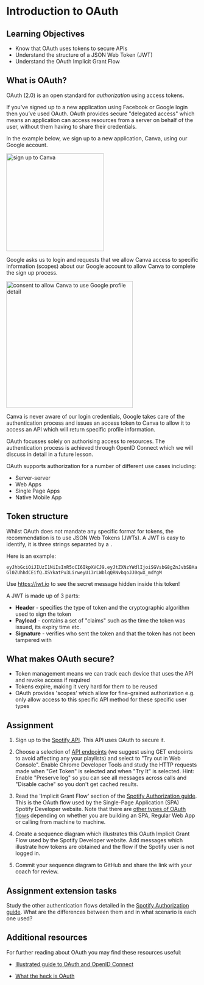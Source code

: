 # Introduction to OAuth

## Learning Objectives
* Know that OAuth uses tokens to secure APIs
* Understand the structure of a JSON Web Token (JWT)
* Understand the OAuth Implicit Grant Flow

## What is OAuth?
OAuth (2.0) is an open standard for <em>authorization</em> using access tokens.

If you've signed up to a new application using Facebook or Google login then you’ve used OAuth. OAuth provides secure "delegated access" which means an application can access resources from a server on behalf of the user, without them having to share their credentials. 

In the example below, we sign up to a new application, Canva, using our Google account. 

<img width="256" alt="sign up to Canva" src="https://user-images.githubusercontent.com/1316724/130577304-1346484b-b581-499e-9586-827498ccd6e5.PNG">

Google asks us to login and requests that we allow Canva access to specific information (scopes) about our Google account to allow Canva to complete the sign up process. 

<img width="332" alt="consent to allow Canva to use Google profile detail" src="https://user-images.githubusercontent.com/1316724/130577369-4488f97b-a1fb-4803-8e33-b2fdc92df0eb.PNG">

Canva is never aware of our login credentials, Google takes care of the authentication process and issues an access token to Canva to allow it to access an API which will return specific profile information.

OAuth focusses solely on authorising access to resources. The authentication process is achieved through OpenID Connect which we will discuss in detail in a future lesson.

OAuth supports authorization for a number of different use cases including:
* Server-server  
* Web Apps
* Single Page Apps
* Native Mobile App

## Token structure 
Whilst OAuth does not mandate any specific format for tokens, the recommendation is to use JSON Web Tokens (JWTs). A JWT is easy to identify, it is three strings separated by a `.`

Here is an example:

`eyJhbGciOiJIUzI1NiIsInR5cCI6IkpXVCJ9.eyJtZXNzYWdlIjoiSGVsbG8gZnJvbSBXaGl0ZUhhdCEifQ.XSYkatPu3LirweyU13rLWblqQRNvbqoJJ0qwX_mdYgM`

Use https://jwt.io to see the secret message hidden inside this token! 

A JWT is made up of 3 parts:

* **Header** - specifies the type of token and the cryptographic algorithm used to sign the token
* **Payload** - contains a set of "claims" such as the time the token was issued, its expiry time etc.
* **Signature** - verifies who sent the token and that the token has not been tampered with

## What makes OAuth secure?
  * Token management means we can track each device that uses the API and revoke access if required
  * Tokens expire, making it very hard for them to be reused
  * OAuth provides 'scopes' which allow for fine-grained authorization e.g. only allow access to this specific API method for these specific user types


## Assignment
1. Sign up to the [Spotify API](https://developer.spotify.com/documentation/web-api/). This API uses OAuth to secure it.

1. Choose a selection of [API endpoints](https://developer.spotify.com/documentation/web-api/reference/) (we suggest using GET endpoints to avoid affecting any your playlists) and select to "Try out in Web Console". Enable Chrome Developer Tools and study the HTTP requests made when "Get Token" is selected and when "Try It" is selected. Hint: Enable "Preserve log" so you can see all messages across calls and "Disable cache" so you don't get cached results. 

1. Read the 'Implicit Grant Flow' section of the [Spotify Authorization guide](https://developer.spotify.com/documentation/general/guides/authorization-guide/#implicit-grant-flow). This is the OAuth flow used by the Single-Page Application (SPA) Spotify Developer website. Note that there are [other types of OAuth flows](https://auth0.com/docs/authorization/flows/which-oauth-2-0-flow-should-i-use) depending on whether you are building an SPA, Regular Web App or calling from machine to machine.

1. Create a sequence diagram which illustrates this OAuth Implicit Grant Flow used by the Spotify Developer website. Add messages which illustrate how tokens are obtained and the flow if the Spotify user is not logged in. 

1. Commit your sequence diagram to GitHub and share the link with your coach for review.

## Assignment extension tasks
Study the other authentication flows detailed in the [Spotify Authorization guide](https://developer.spotify.com/documentation/general/guides/authorization-guide). What are the differences between them and in what scenario is each one used?

## Additional resources
For further reading about OAuth you may find these resources useful:
* [Illustrated guide to OAuth and OpenID Connect](https://developer.okta.com/blog/2019/10/21/illustrated-guide-to-oauth-and-oidc)

* [What the heck is OAuth](https://developer.okta.com/blog/2017/06/21/what-the-heck-is-oauth)